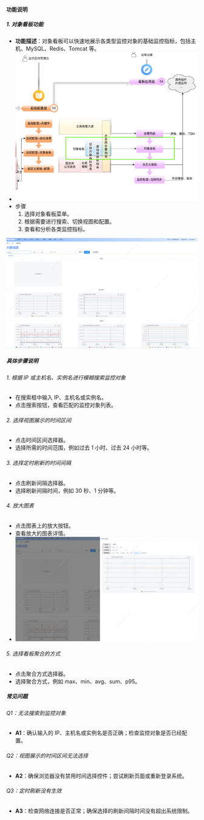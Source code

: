 #### 功能说明

##### 1. 对象看板功能

- **功能描述**：对象看板可以快速地展示各类型监控对象的基础监控指标，包括主机、MySQL、Redis、Tomcat 等。
- ![image-20240607203316721](./images/open-monitor/image-20240607203316721.png)
- 步骤
  1. 选择对象看板菜单。
  2. 根据需要进行搜索、切换视图和配置。
  3. 查看和分析各类监控指标。

![image-20240607201944979](./images/open-monitor/image-20240607201944979.png)

##### 具体步骤说明

###### 1. 根据 IP 或主机名、实例名进行模糊搜索监控对象

- 在搜索框中输入 IP、主机名或实例名。
- 点击搜索按钮，查看匹配的监控对象列表。

###### 2. 选择视图展示的时间区间

- 点击时间区间选择器。
- 选择所需的时间范围，例如过去 1 小时、过去 24 小时等。

###### 3. 选择定时刷新的时间间隔

- 点击刷新间隔选择器。
- 选择刷新间隔时间，例如 30 秒、1 分钟等。

###### 4. 放大图表

- 点击图表上的放大按钮。
- 查看放大的图表详情。
- ![image-20240607202220155](./images/open-monitor/image-20240607202220155.png)

###### 5. 选择看板聚合的方式

- 点击聚合方式选择器。
- 选择聚合方式，例如 max、min、avg、sum、p95。

##### 常见问题

###### Q1：无法搜索到监控对象

- **A1**：确认输入的 IP、主机名或实例名是否正确；检查监控对象是否已经配置。

###### Q2：视图展示的时间区间无法选择

- **A2**：确保浏览器没有禁用时间选择控件；尝试刷新页面或重新登录系统。

###### Q3：定时刷新没有生效

- **A3**：检查网络连接是否正常；确保选择的刷新间隔时间没有超出系统限制。
